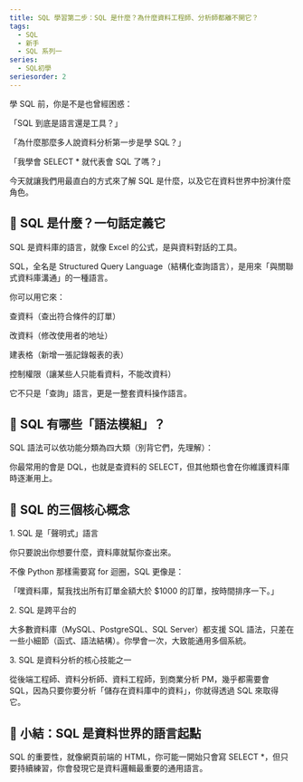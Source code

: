 ```yaml
---
title: SQL 學習第二步：SQL 是什麼？為什麼資料工程師、分析師都離不開它？
tags:
  - SQL
  - 新手
  - SQL 系列一
series:
  - SQL初學
seriesorder: 2
---
```


學 SQL 前，你是不是也曾經困惑：

「SQL 到底是語言還是工具？」

「為什麼那麼多人說資料分析第一步是學 SQL？」

「我學會 SELECT \* 就代表會 SQL 了嗎？」

今天就讓我們用最直白的方式來了解 SQL 是什麼，以及它在資料世界中扮演什麼角色。

## 💬 SQL 是什麼？一句話定義它

SQL 是資料庫的語言，就像 Excel 的公式，是與資料對話的工具。

SQL，全名是 Structured Query Language（結構化查詢語言），是用來「與關聯式資料庫溝通」的一種語言。

你可以用它來：

查資料（查出符合條件的訂單）

改資料（修改使用者的地址）

建表格（新增一張記錄報表的表）

控制權限（讓某些人只能看資料，不能改資料）

它不只是「查詢」語言，更是一整套資料操作語言。

## 🧩 SQL 有哪些「語法模組」？

SQL 語法可以依功能分類為四大類（別背它們，先理解）：

你最常用的會是 DQL，也就是查資料的 SELECT，但其他類也會在你維護資料庫時逐漸用上。

## 🧠 SQL 的三個核心概念

1\. SQL 是「聲明式」語言

你只要說出你想要什麼，資料庫就幫你查出來。

不像 Python 那樣需要寫 for 迴圈，SQL 更像是：

「嘿資料庫，幫我找出所有訂單金額大於 $1000 的訂單，按時間排序一下。」

2\. SQL 是跨平台的

大多數資料庫（MySQL、PostgreSQL、SQL Server）都支援 SQL 語法，只差在一些小細節（函式、語法結構）。你學會一次，大致能通用多個系統。

3\. SQL 是資料分析的核心技能之一

從後端工程師、資料分析師、資料工程師，到商業分析 PM，幾乎都需要會 SQL，因為只要你要分析「儲存在資料庫中的資料」，你就得透過 SQL 來取得它。

## 🧭 小結：SQL 是資料世界的語言起點

SQL 的重要性，就像網頁前端的 HTML，你可能一開始只會寫 SELECT \*，但只要持續練習，你會發現它是資料邏輯最重要的通用語言。
